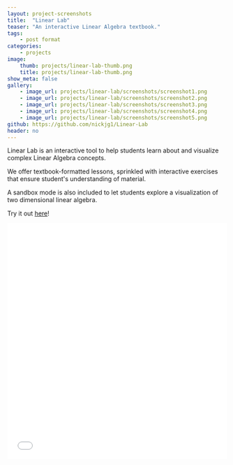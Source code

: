 ```yaml
---
layout: project-screenshots
title:  "Linear Lab"
teaser: "An interactive Linear Algebra textbook."
tags:
    - post format
categories:
    - projects
image:
    thumb: projects/linear-lab-thumb.png
    title: projects/linear-lab-thumb.png
show_meta: false
gallery:
    - image_url: projects/linear-lab/screenshots/screenshot1.png
    - image_url: projects/linear-lab/screenshots/screenshot2.png
    - image_url: projects/linear-lab/screenshots/screenshot3.png
    - image_url: projects/linear-lab/screenshots/screenshot4.png
    - image_url: projects/linear-lab/screenshots/screenshot5.png
github: https://github.com/nickjg1/Linear-Lab
header: no
---
```


Linear Lab is an interactive tool to help students learn about and visualize complex Linear Algebra concepts.

We offer textbook-formatted lessons, sprinkled with interactive exercises that ensure student's understanding of material.

A sandbox mode is also included to let students explore a visualization of two dimensional linear algebra.

Try it out [here](https://nickjg1.github.io/linear-lab/)!

<embed src="{{ site.urlimg }}games/linear-lab/sandbox.html" width="100%" height="540">